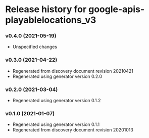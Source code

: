 # Release history for google-apis-playablelocations_v3

### v0.4.0 (2021-05-19)

* Unspecified changes

### v0.3.0 (2021-04-22)

* Regenerated from discovery document revision 20210421
* Regenerated using generator version 0.2.0

### v0.2.0 (2021-03-04)

* Regenerated using generator version 0.1.2

### v0.1.0 (2021-01-07)

* Regenerated using generator version 0.1.1
* Regenerated from discovery document revision 20201013

